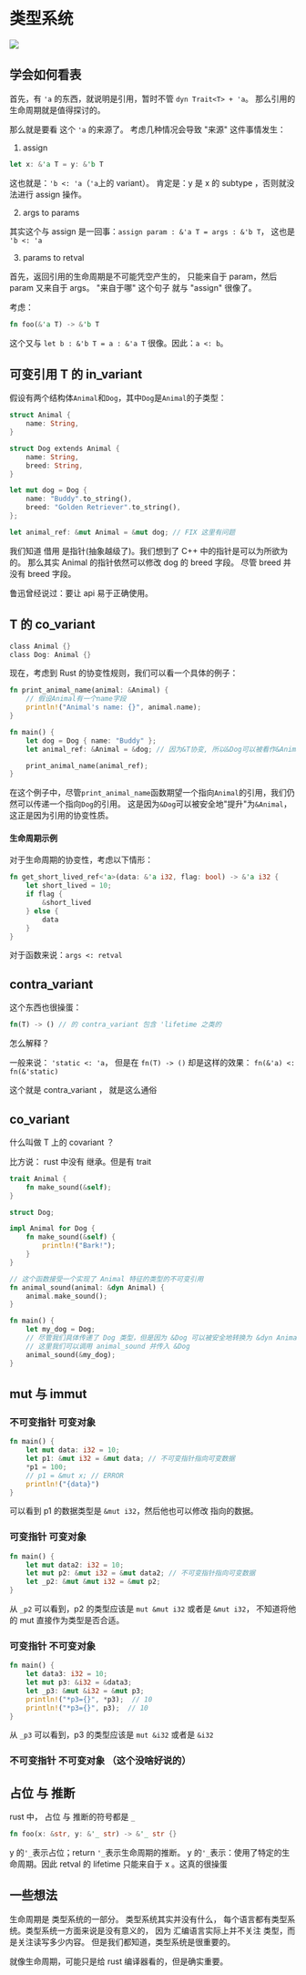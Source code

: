 # 类型系统

![](image/2024-04-08-20-19-51.png)

## 学会如何看表

首先，有 `'a` 的东西，就说明是引用，暂时不管 `dyn Trait<T> + 'a`。
那么引用的生命周期就是值得探讨的。

那么就是要看 这个 `'a` 的来源了。
考虑几种情况会导致 "来源" 这件事情发生：

1. assign

```rust
let x: &'a T = y: &'b T
```

这也就是：`'b <: 'a`（`'a`上的 variant）。
肯定是：y 是 x 的 subtype ，否则就没法进行 assign 操作。

2. args to params

其实这个与 assign 是一回事：`assign param : &'a T = args : &'b T`，
这也是 `'b <: 'a`

3. params to retval

首先，返回引用的生命周期是不可能凭空产生的，
只能来自于 param，然后 param 又来自于 args。
"来自于哪" 这个句子 就与 "assign" 很像了。

考虑：

```rust
fn foo(&'a T) -> &'b T
```

这个又与 `let b : &'b T = a : &'a T` 很像。因此：`a <: b`。

## 可变引用 T 的 in_variant

假设有两个结构体`Animal`和`Dog`，其中`Dog`是`Animal`的子类型：

```rust
struct Animal {
    name: String,
}

struct Dog extends Animal {
    name: String,
    breed: String,
}

let mut dog = Dog {
    name: "Buddy".to_string(),
    breed: "Golden Retriever".to_string(),
};

let animal_ref: &mut Animal = &mut dog; // FIX 这里有问题
```

我们知道 借用 是指针(抽象越级了)。我们想到了 C++ 中的指针是可以为所欲为的。
那么其实 Animal 的指针依然可以修改 dog 的 breed 字段。
尽管 breed 并没有 breed 字段。

鲁迅曾经说过：要让 api 易于正确使用。

## T 的 co_variant

```rust
class Animal {}
class Dog: Animal {}
```

现在，考虑到 Rust 的协变性规则，我们可以看一个具体的例子：

```rust
fn print_animal_name(animal: &Animal) {
    // 假设Animal有一个name字段
    println!("Animal's name: {}", animal.name);
}

fn main() {
    let dog = Dog { name: "Buddy" };
    let animal_ref: &Animal = &dog; // 因为&T协变, 所以&Dog可以被看作&Animal

    print_animal_name(animal_ref);
}
```

在这个例子中，尽管`print_animal_name`函数期望一个指向`Animal`的引用，我们仍然可以传递一个指向`Dog`的引用。
这是因为`&Dog`可以被安全地"提升"为`&Animal`，这正是因为引用的协变性质。

#### 生命周期示例

对于生命周期的协变性，考虑以下情形：

```rust
fn get_short_lived_ref<'a>(data: &'a i32, flag: bool) -> &'a i32 {
    let short_lived = 10;
    if flag {
        &short_lived
    } else {
        data
    }
}
```

对于函数来说：`args <: retval`

## contra_variant

这个东西也很操蛋：

```rust
fn(T) -> () // 的 contra_variant 包含 'lifetime 之类的
```

怎么解释？

一般来说： `'static <: 'a`，
但是在 `fn(T) -> ()` 却是这样的效果： `fn(&'a) <: fn(&'static)`

这个就是 contra_variant ， 就是这么通俗

## co_variant

什么叫做 T 上的 covariant ？

比方说： rust 中没有 继承。但是有 trait

```rust
trait Animal {
    fn make_sound(&self);
}

struct Dog;

impl Animal for Dog {
    fn make_sound(&self) {
        println!("Bark!");
    }
}

// 这个函数接受一个实现了 Animal 特征的类型的不可变引用
fn animal_sound(animal: &dyn Animal) {
    animal.make_sound();
}

fn main() {
    let my_dog = Dog;
    // 尽管我们具体传递了 Dog 类型，但是因为 &Dog 可以被安全地转换为 &dyn Animal（协变性）
    // 这里我们可以调用 animal_sound 并传入 &Dog
    animal_sound(&my_dog);
}
```

## mut 与 immut

### 不可变指针 可变对象

```rust
fn main() {
    let mut data: i32 = 10;
    let p1: &mut i32 = &mut data; // 不可变指针指向可变数据
    *p1 = 100;
    // p1 = &mut x; // ERROR
    println!("{data}")
}
```

可以看到 p1 的数据类型是 `&mut i32`，然后他也可以修改 指向的数据。

### 可变指针 可变对象

```rust
fn main() {
    let mut data2: i32 = 10;
    let mut p2: &mut i32 = &mut data2; // 不可变指针指向可变数据
    let _p2: &mut &mut i32 = &mut p2;
}
```

从 `_p2` 可以看到，p2 的类型应该是 `mut &mut i32` 或者是 `&mut i32`，
不知道将他的 mut 直接作为类型是否合适。

### 可变指针 不可变对象

```rust
fn main() {
    let data3: i32 = 10;
    let mut p3: &i32 = &data3;
    let _p3: &mut &i32 = &mut p3;
    println!("*p3={}", *p3);  // 10
    println!("*p3={}", p3);  // 10
}
```

从 `_p3` 可以看到，p3 的类型应该是 `mut &i32` 或者是 `&i32`

### 不可变指针 不可变对象 （这个没啥好说的）

## 占位 与 推断

rust 中， 占位 与 推断的符号都是 `_`

```rust
fn foo(x: &str, y: &'_ str) -> &'_ str {}
```

y 的`'_`表示占位；return `'_`表示生命周期的推断。
y 的`'_`表示：使用了特定的生命周期。因此 retval 的 lifetime
只能来自于 x 。这真的很操蛋

## 一些想法

生命周期是 类型系统的一部分。 类型系统其实并没有什么，
每个语言都有类型系统。类型系统一方面来说是没有意义的，
因为 汇编语言实际上并不关注 类型，而是关注读写多少内容。
但是我们都知道，类型系统是很重要的。

就像生命周期，可能只是给 rust 编译器看的，但是确实重要。
